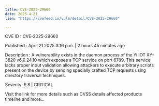 ```yaml
---
title: CVE-2025-29660
date: 2025-4-21
lien: "https://cvefeed.io/vuln/detail/CVE-2025-29660"

---
```


CVE ID : CVE-2025-29660

Published :  April 21
2025
3:16 p.m. | 2 hours
45 minutes ago

Description : A vulnerability exists in the daemon process of the Yi IOT XY-3820 v6.0.24.10
which exposes a TCP service on port 6789. This service lacks proper input validation
allowing attackers to execute arbitrary scripts present on the device by sending specially crafted TCP requests using directory traversal techniques.

Severity: 9.8 | CRITICAL

Visit the link for more details
such as CVSS details
affected products
timeline
and more...
